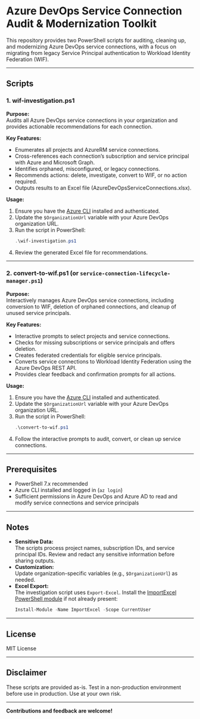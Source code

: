 # Azure DevOps Service Connection Audit & Modernization Toolkit

This repository provides two PowerShell scripts for auditing, cleaning up, and modernizing Azure DevOps service connections, with a focus on migrating from legacy Service Principal authentication to Workload Identity Federation (WIF).

---

## Scripts

### 1. wif-investigation.ps1

**Purpose:**  
Audits all Azure DevOps service connections in your organization and provides actionable recommendations for each connection.

**Key Features:**
- Enumerates all projects and AzureRM service connections.
- Cross-references each connection’s subscription and service principal with Azure and Microsoft Graph.
- Identifies orphaned, misconfigured, or legacy connections.
- Recommends actions: delete, investigate, convert to WIF, or no action required.
- Outputs results to an Excel file (AzureDevOpsServiceConnections.xlsx).

**Usage:**
1. Ensure you have the [Azure CLI](https://docs.microsoft.com/en-us/cli/azure/install-azure-cli) installed and authenticated.
2. Update the `$OrganizationUrl` variable with your Azure DevOps organization URL.
3. Run the script in PowerShell:
   ```powershell
   .\wif-investigation.ps1
   ```
4. Review the generated Excel file for recommendations.

---

### 2. convert-to-wif.ps1 (or `service-connection-lifecycle-manager.ps1`)

**Purpose:**  
Interactively manages Azure DevOps service connections, including conversion to WIF, deletion of orphaned connections, and cleanup of unused service principals.

**Key Features:**
- Interactive prompts to select projects and service connections.
- Checks for missing subscriptions or service principals and offers deletion.
- Creates federated credentials for eligible service principals.
- Converts service connections to Workload Identity Federation using the Azure DevOps REST API.
- Provides clear feedback and confirmation prompts for all actions.

**Usage:**
1. Ensure you have the [Azure CLI](https://docs.microsoft.com/en-us/cli/azure/install-azure-cli) installed and authenticated.
2. Update the `$OrganizationUrl` variable with your Azure DevOps organization URL.
3. Run the script in PowerShell:
   ```powershell
   .\convert-to-wif.ps1
   ```
4. Follow the interactive prompts to audit, convert, or clean up service connections.

---

## Prerequisites

- PowerShell 7.x recommended
- Azure CLI installed and logged in (`az login`)
- Sufficient permissions in Azure DevOps and Azure AD to read and modify service connections and service principals

---

## Notes

- **Sensitive Data:**  
  The scripts process project names, subscription IDs, and service principal IDs. Review and redact any sensitive information before sharing outputs.
- **Customization:**  
  Update organization-specific variables (e.g., `$OrganizationUrl`) as needed.
- **Excel Export:**  
  The investigation script uses `Export-Excel`. Install the [ImportExcel PowerShell module](https://github.com/dfinke/ImportExcel) if not already present:
  ```powershell
  Install-Module -Name ImportExcel -Scope CurrentUser
  ```

---

## License

MIT License

---

## Disclaimer

These scripts are provided as-is. Test in a non-production environment before use in production. Use at your own risk.

---

**Contributions and feedback are welcome!**
